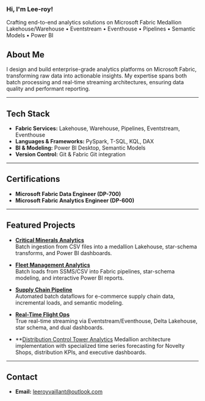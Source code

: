 ###  Hi, I'm Lee-roy!

Crafting end-to-end analytics solutions on Microsoft Fabric
Medallion Lakehouse/Warehouse • Eventstream • Eventhouse • Pipelines • Semantic Models • Power BI

## About Me
I design and build enterprise-grade analytics platforms on Microsoft Fabric, transforming raw data into actionable insights. My expertise spans both batch processing and real-time streaming architectures, ensuring data quality and performant reporting.

---

## Tech Stack
- **Fabric Services:** Lakehouse, Warehouse, Pipelines, Eventstream, Eventhouse  
- **Languages & Frameworks:** PySpark, T-SQL, KQL, DAX  
- **BI & Modeling:** Power BI Desktop, Semantic Models  
- **Version Control:** Git & Fabric Git integration  

---

## Certifications
- **Microsoft Fabric Data Engineer (DP-700)**  
- **Microsoft Fabric Analytics Engineer (DP-600)**  

---

## Featured Projects
- **[Critical Minerals Analytics](https://github.com/lkv971/fabric-minerals-analytics)**  
  Batch ingestion from CSV files into a medallion Lakehouse, star-schema transforms, and Power BI dashboards.

- **[Fleet Management Analytics](https://github.com/lkv971/fabric-logistics-fleet-analytics)**  
  Batch loads from SSMS/CSV into Fabric pipelines, star-schema modeling, and interactive Power BI reports.

- **[Supply Chain Pipeline](https://github.com/lkv971/fabric-ecom-supplychain-analytics)**  
  Automated batch dataflows for e-commerce supply chain data, incremental loads, and semantic modeling.

- **[Real-Time Flight Ops](https://github.com/lkv971/fabric-realtime-flight-ops)**  
  True real-time streaming via Eventstream/Eventhouse, Delta Lakehouse, star schema, and dual dashboards.
  
- **[Distribution Control Tower Analytics](https://github.com/lkv971/distribution-control-tower-ml)
  Medallion architecture implementation with specialized time series forecasting for Novelty Shops, distribution KPIs, and executive dashboards.

---

## Contact
- **Email:** [leeroyvaillant@outlook.com](mailto:leeroyvaillant@outlook.com)  
